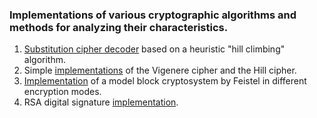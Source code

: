 ### Implementations of various cryptographic algorithms and methods for analyzing their characteristics.
1.  [Substitution cipher decoder](https://github.com/Gaettaca/encryption-algorithms/tree/main/hill-climbing-algo) based on a heuristic "hill climbing" algorithm.
2.  Simple [implementations](https://github.com/Gaettaca/encryption-algorithms/tree/main/hills-vigeners-ciphers) of the Vigenere cipher and the Hill cipher.
3. [Implementation](https://github.com/Gaettaca/encryption-algorithms/tree/main/g-model) of a model block cryptosystem by Feistel in different encryption modes.
4. RSA digital signature [implementation](https://github.com/Gaettaca/encryption-algorithms/tree/main/rsa-impl).
